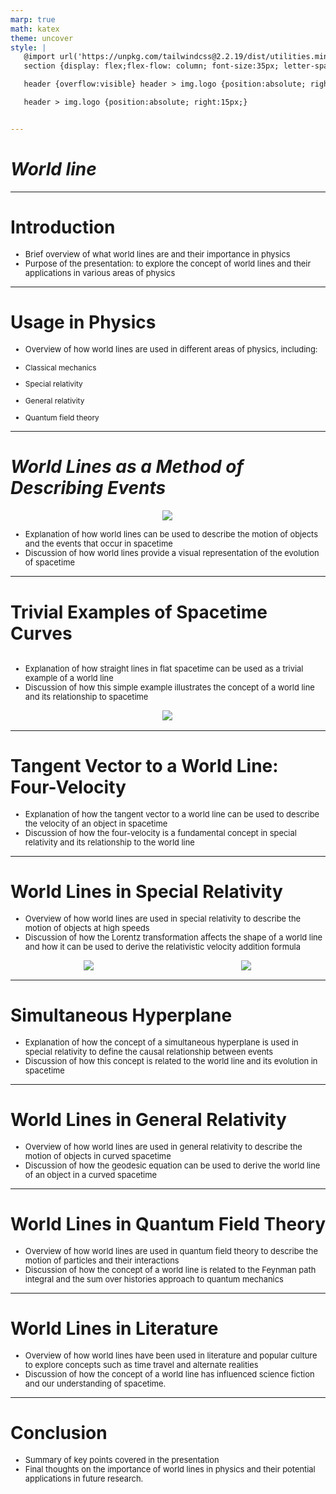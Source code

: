 ```yaml
---
marp: true
math: katex
theme: uncover
style: |
   @import url('https://unpkg.com/tailwindcss@2.2.19/dist/utilities.min.css');
   section {display: flex;flex-flow: column; font-size:35px; letter-spacing:1.4px;}

   header {overflow:visible} header > img.logo {position:absolute; right:15px;}

   header > img.logo {position:absolute; right:15px;}


---
```

<!-- backgroundColor: white -->
<!-- _class: lead -->

 # _World line_

---
<style scoped>p,li {font-size:0.92em}</style>

 # Introduction

- Brief overview of what world lines are and their importance in physics
- Purpose of the presentation: to explore the concept of world lines and their applications in various areas of physics

---
<style scoped>p,li {font-size:0.80em}</style>

 # Usage in Physics
- Overview of how world lines are used in different areas of physics, including:

+ Classical mechanics

+ Special relativity

+ General relativity

+ Quantum field theory


---
<style scoped>p,li {font-size:0.88em}</style>

 # _World Lines as a Method of Describing Events_
<div style="display: flex; flex: 1 1 auto; flex-flow: row; min-height: 0"><div style="display: flex; flex: 1 1 auto; justify-content: center;min-height:0;min-width:0; margin-bottom:0.1em;;margin-right:0.15em">
<img style='object-fit: contain; max-height:100%; max-width:100%; background-color: rgba(0,0,0,0);' src='https://upload.wikimedia.org/wikipedia/commons/thumb/e/e6/Brane-wlwswv.png/300px-Brane-wlwswv.png'/>
</div>
</div>

- Explanation of how world lines can be used to describe the motion of objects and the events that occur in spacetime
- Discussion of how world lines provide a visual representation of the evolution of spacetime

---
<style scoped>p,li {font-size:0.88em}</style>

 # Trivial Examples of Spacetime Curves
<div style='flex:1 1 auto; min-height:0;' class="grid grid-cols-8 gap-4">
<div style='display:flex; flex-flow:column; min-height:0;' class="col-span-4">

- Explanation of how straight lines in flat spacetime can be used as a trivial example of a world line
- Discussion of how this simple example illustrates the concept of a world line and its relationship to spacetime
</div>

<div style='display:flex; flex-flow:column; min-height:0;' class="col-span-4">

<div style="display: flex; flex: 1 1 auto; flex-flow: row; min-height: 0"><div style="display: flex; flex: 1 1 auto; justify-content: center;min-height:0;min-width:0; margin-bottom:0.1em;;margin-right:0.15em">
<img style='object-fit: contain; max-height:100%; max-width:100%; background-color: rgba(0,0,0,0);' src='https://upload.wikimedia.org/wikipedia/commons/d/d8/Worldlines1.jpg'/>
</div>
</div>

</div>

</div>


---
<style scoped>p,li {font-size:0.92em}</style>

 # Tangent Vector to a World Line: Four-Velocity

- Explanation of how the tangent vector to a world line can be used to describe the velocity of an object in spacetime
- Discussion of how the four-velocity is a fundamental concept in special relativity and its relationship to the world line

---
<style scoped>p,li {font-size:0.84em}</style>

 # World Lines in Special Relativity
- Overview of how world lines are used in special relativity to describe the motion of objects at high speeds
- Discussion of how the Lorentz transformation affects the shape of a world line and how it can be used to derive the relativistic velocity addition formula
<div style="display: flex; flex: 1 1 auto; flex-flow: row; min-height: 0"><div style="display: flex; flex: 1 1 auto; justify-content: center;min-height:0;min-width:0; margin-bottom:0.1em;;margin-right:0.15em">
<img style='object-fit: contain; max-height:100%; max-width:100%; background-color: rgba(0,0,0,0);' src='https://upload.wikimedia.org/wikipedia/commons/thumb/9/90/World_line2.svg/320px-World_line2.svg.png'/>
</div>
<div style="display: flex; flex: 1 1 auto; justify-content: center;min-height:0;min-width:0; margin-bottom:0.1em;;margin-right:0.15em">
<img style='object-fit: contain; max-height:100%; max-width:100%; background-color: rgba(0,0,0,0);' src='https://upload.wikimedia.org/wikipedia/commons/e/e4/Lorentz_transform_of_world_line.gif'/>
</div>
</div>


---
<style scoped>p,li {font-size:0.92em}</style>

 # **Simultaneous Hyperplane**
- Explanation of how the concept of a simultaneous hyperplane is used in special relativity to define the causal relationship between events
- Discussion of how this concept is related to the world line and its evolution in spacetime


---
<style scoped>p,li {font-size:0.92em}</style>

 # World Lines in General Relativity

- Overview of how world lines are used in general relativity to describe the motion of objects in curved spacetime
- Discussion of how the geodesic equation can be used to derive the world line of an object in a curved spacetime

---
<style scoped>p,li {font-size:0.92em}</style>

 # World Lines in Quantum Field Theory
- Overview of how world lines are used in quantum field theory to describe the motion of particles and their interactions
- Discussion of how the concept of a world line is related to the Feynman path integral and the sum over histories approach to quantum mechanics


---
<style scoped>p,li {font-size:0.92em}</style>

 # World Lines in Literature

- Overview of how world lines have been used in literature and popular culture to explore concepts such as time travel and alternate realities
- Discussion of how the concept of a world line has influenced science fiction and our understanding of spacetime.

---
<style scoped>p,li {font-size:0.92em}</style>

 # Conclusion
- Summary of key points covered in the presentation
- Final thoughts on the importance of world lines in physics and their potential applications in future research.
